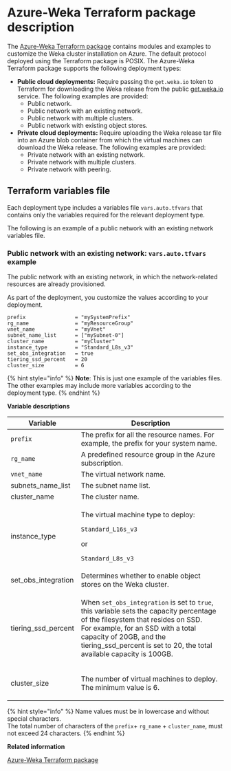 # Azure-Weka Terraform package description

The [Azure-Weka Terraform package](https://github.com/weka/terraform-azure-weka) contains modules and examples to customize the Weka cluster installation on Azure. The default protocol deployed using the Terraform package is POSIX. The Azure-Weka Terraform package supports the following deployment types:

* **Public cloud deployments:** Require passing the `get.weka.io` token to Terraform for downloading the Weka release from the public [get.weka.io](https://get.weka.io) service. The following examples are provided:
  * Public network.
  * Public network with an existing network.
  * Public network with multiple clusters.
  * Public network with existing object stores.
* **Private cloud deployments:** Require uploading the Weka release tar file into an Azure blob container from which the virtual machines can download the Weka release. The following examples are provided:
  * Private network with an existing network.
  * Private network with multiple clusters.
  * Private network with peering.

## Terraform variables file

Each deployment type includes a variables file `vars.auto.tfvars` that contains only the variables required for the relevant deployment type.

The following is an example of a public network with an existing network variables file.

### Public network with an existing network: `vars.auto.tfvars` example&#x20;

The public network with an existing network, in which the network-related resources are already provisioned.

As part of the deployment, you customize the values according to your deployment.

```
prefix                = "mySystemPrefix"
rg_name               = "myResourceGroup"
vnet_name             = "myVnet"
subnet_name_list      = ["mySubnet-0"]
cluster_name          = "myCluster"
instance_type         = "Standard_L8s_v3"
set_obs_integration   = true
tiering_ssd_percent   = 20
cluster_size          = 6

```

{% hint style="info" %}
**Note**: This is just one example of the variables files. The other examples may include more variables according to the deployment type.
{% endhint %}

**Variable descriptions**

| Variable              | Description                                                                                                                                                                                                                                                                                            |
| --------------------- | ------------------------------------------------------------------------------------------------------------------------------------------------------------------------------------------------------------------------------------------------------------------------------------------------------ |
| `prefix`              | The prefix for all the resource names. For example, the prefix for your system name.                                                                                                                                                                                                                   |
| `rg_name`             | A predefined resource group in the Azure subscription.                                                                                                                                                                                                                                                 |
| `vnet_name`           | The virtual network name.                                                                                                                                                                                                                                                                              |
| subnets\_name\_list   | The subnet name list.                                                                                                                                                                                                                                                                                  |
| cluster\_name         | The cluster name.                                                                                                                                                                                                                                                                                      |
| instance\_type        | <p>The virtual machine type to deploy:</p><p><code>Standard_L16s_v3</code></p><p>or</p><p><code>Standard_L8s_v3</code></p>                                                                                                                                                                             |
| set\_obs\_integration | Determines whether to enable object stores on the Weka cluster.                                                                                                                                                                                                                                        |
| tiering\_ssd\_percent | <p>When <code>set_obs_integration</code> is set to <code>true</code>, this variable sets the capacity percentage of the filesystem that resides on SSD.<br>For example, for an SSD with a total capacity of 20GB, and the tiering_ssd_percent is set to 20, the total available capacity is 100GB.</p> |
| cluster\_size         | <p>The number of virtual machines to deploy. <br>The minimum value is 6.</p>                                                                                                                                                                                                                           |

{% hint style="info" %}
Name values must be in lowercase and without special characters.\
The total number of characters of the `prefix`+ `rg_name` + `cluster_name`, must not exceed 24 characters.
{% endhint %}

**Related information**

[Azure-Weka Terraform package](https://github.com/weka/terraform-azr-weka)
